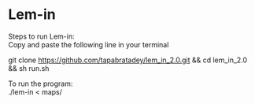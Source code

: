 # Lem-in

Steps to run Lem-in:</br>
Copy and paste the following line in your terminal</br>

git clone https://github.com/tapabratadey/lem_in_2.0.git && cd lem_in_2.0 && sh run.sh

To run the program:</br>
./lem-in < maps/<pass-in-any-file-you-want-to-test-with></br>
